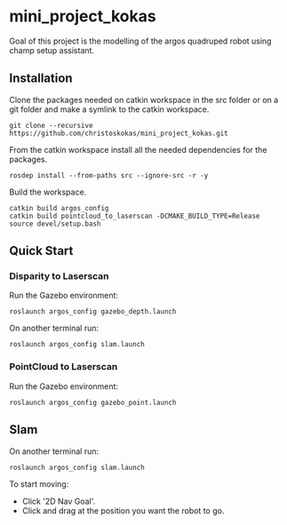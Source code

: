 # mini_project_kokas

Goal of this project is the modelling of the argos quadruped robot using champ setup assistant.

## Ιnstallation

Clone the packages needed on catkin workspace in the src folder or on a git folder and make a symlink to the catkin workspace. 

```console
git clone --recursive https://github.com/christoskokas/mini_project_kokas.git
```

From the catkin workspace install all the needed dependencies for the packages.

```console
rosdep install --from-paths src --ignore-src -r -y
```

Build the workspace.

```console
catkin build argos_config
catkin build pointcloud_to_laserscan -DCMAKE_BUILD_TYPE=Release 
source devel/setup.bash
```

## Quick Start

### Disparity to Laserscan 

Run the Gazebo environment:

```console
roslaunch argos_config gazebo_depth.launch
```

On another terminal run:

```console
roslaunch argos_config slam.launch
```

### PointCloud to Laserscan 

Run the Gazebo environment:

```console
roslaunch argos_config gazebo_point.launch
```

## Slam 

On another terminal run:

```console
roslaunch argos_config slam.launch
```

To start moving:

* Click '2D Nav Goal'.
* Click and drag at the position you want the robot to go.
